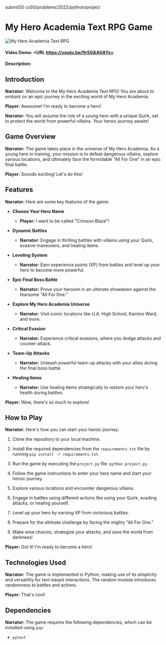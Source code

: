 submit50 cs50/problems/2022/python/project

# My Hero Academia Text RPG Game

![My Hero Academia Text RPG](https://ibb.co/jzkNsLQ)

#### Video Demo:  <URL https://youtu.be/flrSGAA0AYs>
#### Description:

## Introduction

**Narrator:** Welcome to the My Hero Academia Text RPG! You are about to embark on an epic journey in the exciting world of My Hero Academia.

**Player:** Awesome! I'm ready to become a hero!

**Narrator:** You will assume the role of a young hero with a unique Quirk, set to protect the world from powerful villains. Your heroic journey awaits!

## Game Overview

**Narrator:** The game takes place in the universe of My Hero Academia. As a young hero in training, your mission is to defeat dangerous villains, explore various locations, and ultimately face the formidable "All For One" in an epic final battle.

**Player:** Sounds exciting! Let's do this!

## Features

**Narrator:** Here are some key features of the game:

- **Choose Your Hero Name**
  - **Player:** I want to be called "Crimson Blaze"!

- **Dynamic Battles**
  - **Narrator:** Engage in thrilling battles with villains using your Quirk, evasive maneuvers, and healing items.

- **Leveling System**
  - **Narrator:** Earn experience points (XP) from battles and level up your hero to become more powerful.

- **Epic Final Boss Battle**
  - **Narrator:** Prove your heroism in an ultimate showdown against the fearsome "All For One."

- **Explore My Hero Academia Universe**
  - **Narrator:** Visit iconic locations like U.A. High School, Kamino Ward, and more.

- **Critical Evasion**
  - **Narrator:** Experience critical evasions, where you dodge attacks and counter-attack.

- **Team-Up Attacks**
  - **Narrator:** Unleash powerful team-up attacks with your allies during the final boss battle.

- **Healing Items**
  - **Narrator:** Use healing items strategically to restore your hero's health during battles.

**Player:** Wow, there's so much to explore!

## How to Play

**Narrator:** Here's how you can start your heroic journey:

1. Clone the repository to your local machine.

2. Install the required dependencies from the `requirements.txt` file by running `pip install -r requirements.txt`.

3. Run the game by executing the `project.py` file: `python project.py`.

4. Follow the game instructions to enter your hero name and start your heroic journey.

5. Explore various locations and encounter dangerous villains.

6. Engage in battles using different actions like using your Quirk, evading attacks, or healing yourself.

7. Level up your hero by earning XP from victorious battles.

8. Prepare for the ultimate challenge by facing the mighty "All For One."

9. Make wise choices, strategize your attacks, and save the world from darkness!

**Player:** Got it! I'm ready to become a hero!

## Technologies Used

**Narrator:** The game is implemented in Python, making use of its simplicity and versatility for text-based interactions. The random module introduces randomness to battles and actions.

**Player:** That's cool!

## Dependencies

**Narrator:** The game requires the following dependencies, which can be installed using `pip`:

- `pytest`
